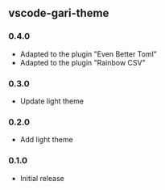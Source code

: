 ## vscode-gari-theme

### 0.4.0
- Adapted to the plugin "Even Better Toml"
- Adapted to the plugin "Rainbow CSV"

### 0.3.0
- Update light theme

### 0.2.0
- Add light theme

### 0.1.0
- Initial release
